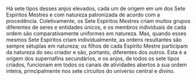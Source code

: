 ﻿Há sete tipos desses anjos elevados, cada um de origem em um dos Sete Espíritos Mestres e com natureza patronizada de acordo com a procedência. Coletivamente, os Sete Espíritos Mestres criam muitos grupos diferentes de seres e entidades únicos, e os membros individuais de cada ordem são comparativamente uniformes em natureza. Mas, quando esses mesmos Sete Espíritos criam individualmente, as ordens resultantes são sempre sétuplas em natureza; os filhos de cada Espírito Mestre participam da natureza do seu criador e são, portanto, diferentes dos outros. Esta é a origem dos supernafins secundários, e os anjos, de todos os sete tipos criados, funcionam em todos os canais de atividades abertos à sua ordem inteira, principalmente nos sete circuitos do universo central e divino.